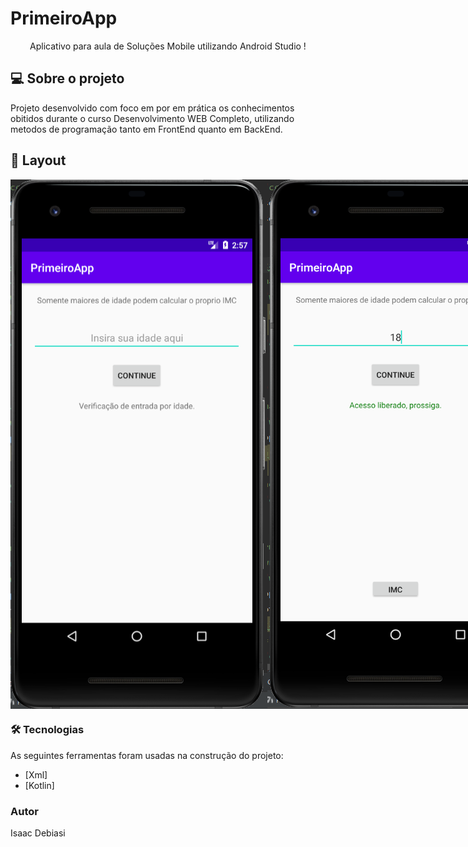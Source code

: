 # PrimeiroApp

<p align="center">Aplicativo para aula de Soluções Mobile utilizando Android Studio !</p>

## 💻 Sobre o projeto
<p>Projeto desenvolvido com foco em por em prática os conhecimentos obitidos durante o curso Desenvolvimento WEB Completo, utilizando metodos de programação tanto em FrontEnd quanto em BackEnd.</p>

## 🎨 Layout
<div style="display: flex">
<img width="auto" src="https://github.com/isaacdb/PrimeiroApp_AndroidStudio/blob/master/ScreenShots/Inicio.PNG">

<img width="auto" src="https://github.com/isaacdb/PrimeiroApp_AndroidStudio/blob/master/ScreenShots/Maior_Idade.PNG">

<img width="auto" src="https://github.com/isaacdb/PrimeiroApp_AndroidStudio/blob/master/ScreenShots/imc.PNG">

<img width="auto" src="https://github.com/isaacdb/PrimeiroApp_AndroidStudio/blob/master/ScreenShots/calc.PNG">

</div>


### 🛠 Tecnologias

As seguintes ferramentas foram usadas na construção do projeto:

- [Xml]
- [Kotlin]


### Autor
Isaac Debiasi
